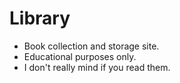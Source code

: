 # Library
- Book collection and storage site. 
- Educational purposes only. 
- I don't really mind if you read them. 
